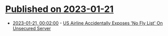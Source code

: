 # [Published on 2023-01-21](index.md)

* [2023-01-21, 00:02:00](https://yro.slashdot.org/story/23/01/20/2238232/us-airline-accidentally-exposes-no-fly-list-on-unsecured-server?utm_source=rss1.0mainlinkanon&utm_medium=feed) - [US Airline Accidentally Exposes 'No Fly List' On Unsecured Server](https://yro.slashdot.org/story/23/01/20/2238232/us-airline-accidentally-exposes-no-fly-list-on-unsecured-server?utm_source=rss1.0mainlinkanon&utm_medium=feed)
